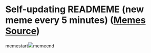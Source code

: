# Self-updating READMEME (new meme every 5 minutes) ([Memes Source](https://bramses.notion.site/a49c1e962b7646879176ac3b327b6533?v=4d1eda54b170483cb03a40f257231764))

memestart![](https://www.notion.so/image/https%3A%2F%2Fs3-us-west-2.amazonaws.com%2Fsecure.notion-static.com%2Feeb62ba1-a2f7-4bb3-8bac-dc47a8aa90ee%2FEB3E994E-5ABD-4B7D-A89F-3EE91AB4ED27.jpeg?table=block&id=572bbfc9-f0a6-488d-91fb-f4c6d2580ad9&cache=v2)memeend
